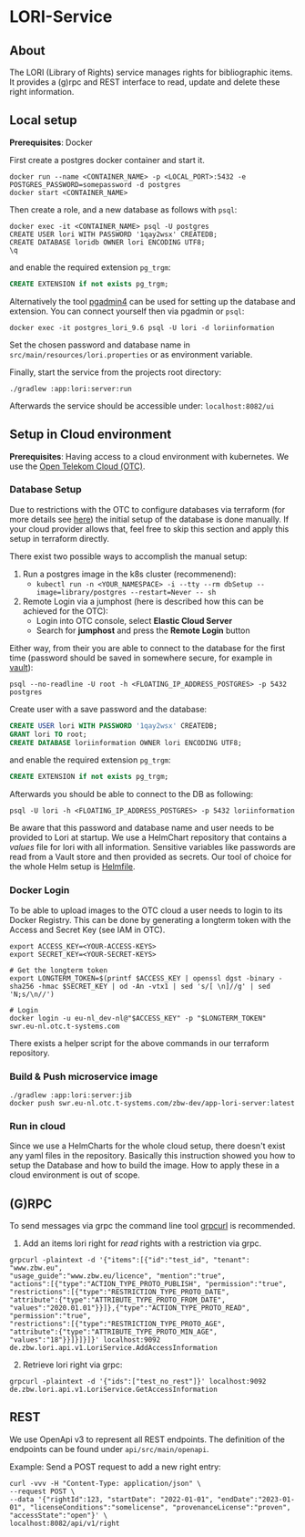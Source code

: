 LORI-Service
====

## About

The LORI (Library of Rights) service  manages rights for bibliographic items. It provides a (g)rpc and REST interface to
read, update and delete these right information.

## Local setup

**Prerequisites**: Docker

First create a postgres docker container and start it.

```shell
docker run --name <CONTAINER_NAME> -p <LOCAL_PORT>:5432 -e POSTGRES_PASSWORD=somepassword -d postgres
docker start <CONTAINER_NAME>
```

Then create a role, and a new database as follows with `psql`:

```shell
docker exec -it <CONTAINER_NAME> psql -U postgres
CREATE USER lori WITH PASSWORD '1qay2wsx' CREATEDB;
CREATE DATABASE loridb OWNER lori ENCODING UTF8;
\q
```
and enable the required extension `pg_trgm`:
```sql
CREATE EXTENSION if not exists pg_trgm;
```

Alternatively the tool [pgadmin4](https://www.pgadmin.org/) can be used for setting up the database
and extension.
You can connect yourself then via pgadmin or `psql`:
```
docker exec -it postgres_lori_9.6 psql -U lori -d loriinformation
```

Set the chosen password and database name in `src/main/resources/lori.properties` or as environment
variable.

Finally, start the service from the projects root directory:

```shell
./gradlew :app:lori:server:run
```

Afterwards the service should be accessible under: `localhost:8082/ui`

## Setup in Cloud environment

**Prerequisites**: Having access to a cloud environment with kubernetes.
We use the [Open Telekom Cloud (OTC)](https://open-telekom-cloud.com/en).


### Database Setup
Due to restrictions with the OTC to configure databases via terraform (for more details see
[here](https://github.com/opentelekomcloud/terraform-provider-opentelekomcloud/issues/1513)) the
initial setup of the database is done manually. If your cloud provider allows that, feel free
to skip this section and apply this setup in terraform directly.

There exist two possible ways to accomplish the manual setup:
1. Run a postgres image in the k8s cluster (recommenend):
    - `kubectl run -n <YOUR_NAMESPACE> -i --tty --rm dbSetup --image=library/postgres --restart=Never -- sh`
2. Remote Login via a jumphost (here is described how this can be achieved for the OTC):
    - Login into OTC console, select **Elastic Cloud Server**
    - Search for **jumphost** and press the **Remote Login** button

Either way, from their you are able to connect to the database for the first time (password
should be saved in somewhere secure, for example in [vault](https://www.vaultproject.io/)):

```
psql --no-readline -U root -h <FLOATING_IP_ADDRESS_POSTGRES> -p 5432 postgres
```
Create user with a save password and the database:

```sql
CREATE USER lori WITH PASSWORD '1qay2wsx' CREATEDB;
GRANT lori TO root;
CREATE DATABASE loriinformation OWNER lori ENCODING UTF8;
```

and enable the required extension `pg_trgm`:
```sql
CREATE EXTENSION if not exists pg_trgm;
```

Afterwards you should be able to connect to the DB as following:
```
psql -U lori -h <FLOATING_IP_ADDRESS_POSTGRES> -p 5432 loriinformation
```

Be aware that this password and database name and user needs to be provided to Lori at startup. We
use a HelmChart repository that contains a _values_ file for lori with all information. Sensitive
variables like passwords are read from a Vault store and then provided as secrets. Our tool of
choice for the whole Helm setup is [Helmfile](https://github.com/roboll/helmfile).


### Docker Login
To be able to upload images to the OTC cloud a user needs to login
to its Docker Registry. This can be done by generating a longterm token
with the Access and Secret Key (see IAM in OTC).

```shell
export ACCESS_KEY=<YOUR-ACCESS-KEYS>
export SECRET_KEY=<YOUR-SECRET-KEYS>

# Get the longterm token
export LONGTERM_TOKEN=$(printf $ACCESS_KEY | openssl dgst -binary -sha256 -hmac $SECRET_KEY | od -An -vtx1 | sed 's/[ \n]//g' | sed 'N;s/\n//')

# Login
docker login -u eu-nl_dev-nl@"$ACCESS_KEY" -p "$LONGTERM_TOKEN" swr.eu-nl.otc.t-systems.com
```

There exists a helper script for the above commands in our terraform repository.

### Build & Push microservice image

```shell
./gradlew :app:lori:server:jib
docker push swr.eu-nl.otc.t-systems.com/zbw-dev/app-lori-server:latest
```

### Run in cloud
Since we use a HelmCharts for the whole cloud setup, there doesn't exist any yaml files in the
repository. Basically this instruction showed you how to setup the Database and how to build the
image. How to apply these in a cloud environment is out of scope.

## (G)RPC

To send messages via grpc the command line tool [grpcurl](https://github.com/fullstorydev/grpcurl) is recommended.

1. Add an items lori right for _read_ rights with a restriction via grpc.

```shell
grpcurl -plaintext -d '{"items":[{"id":"test_id", "tenant": "www.zbw.eu",
"usage_guide":"www.zbw.eu/licence", "mention":"true",
"actions":[{"type":"ACTION_TYPE_PROTO_PUBLISH", "permission":"true",
"restrictions":[{"type":"RESTRICTION_TYPE_PROTO_DATE",
"attribute":{"type":"ATTRIBUTE_TYPE_PROTO_FROM_DATE",
"values":"2020.01.01"}}]},{"type":"ACTION_TYPE_PROTO_READ", "permission":"true",
"restrictions":[{"type":"RESTRICTION_TYPE_PROTO_AGE",
"attribute":{"type":"ATTRIBUTE_TYPE_PROTO_MIN_AGE", "values":"18"}}]}]}]}' localhost:9092
de.zbw.lori.api.v1.LoriService.AddAccessInformation
```

2. Retrieve lori right via grpc:

```shell
grpcurl -plaintext -d '{"ids":["test_no_rest"]}' localhost:9092 de.zbw.lori.api.v1.LoriService.GetAccessInformation
```

## REST

We use OpenApi v3 to represent all REST endpoints. The definition of the endpoints
can be found under `api/src/main/openapi`.

Example: Send a POST request to add a new right entry:

```shell
curl -vvv -H "Content-Type: application/json" \
--request POST \
--data '{"rightId":123, "startDate": "2022-01-01", "endDate":"2023-01-01", "licenseConditions":"somelicense", "provenanceLicense":"proven", "accessState":"open"}' \
localhost:8082/api/v1/right
```
